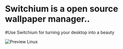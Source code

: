 # Switchium is a open source wallpaper manager..


#Use Switchium for turning your desktop into a beauty

![Preview Linux ](https://github.com/TheGreatestShoaib/shofetch/blob/main/2021-10-28-215147_1920x1080_scrot.png)

